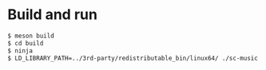 # Build and run

```bash
$ meson build
$ cd build
$ ninja
$ LD_LIBRARY_PATH=../3rd-party/redistributable_bin/linux64/ ./sc-music
```
